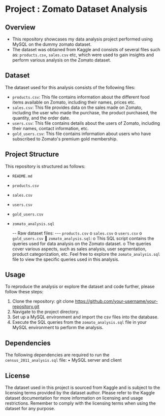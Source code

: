 # Project : Zomato Dataset Analysis
## Overview
-	This repository showcases my data analysis project performed using MySQL on the dummy zomato dataset. 
-	The dataset was obtained from Kaggle and consists of several files such as: `products.csv`, `sales.csv` etc, which were used to gain insights and perform various analysis on the Zomato dataset. 
## Dataset
The dataset used for this analysis consists of the following files:
-	`products.csv`: This file contains information about the different food items available on Zomato, including their names, prices etc.
-	`sales.csv`: This file provides data on the sales made on Zomato, including the user who made the purchase, the product purchased, the quantity, and the order date.
-	`users.csv`: This file contains details about the users of Zomato, including their names, contact information, etc.
-	`gold_users.csv`: This file contains information about users who have subscribed to Zomato's premium gold membership.
## Project Structure
This repository is structured as follows:
-	`README.md`
-	`products.csv`
-	`sales.csv`
-	`users.csv`
-	`gold_users.csv`
-	`zomato_analysis.sql`

	-- Raw dataset files:
			--- `products.csv`
o	`sales.csv`
o	`users.csv` 
o	`gold_users.csv`
	`zomato_analysis.sql`: 
o	This SQL script contains the queries used for data analysis on the Zomato dataset.
o	The queries cover various aspects, such as sales analysis, user segmentation, product categorization, etc.
Feel free to explore the `zomato_analysis.sql` file to view the specific queries used in this analysis.
## Usage
To reproduce the analysis or explore the dataset and code further, please follow these steps:
1.	Clone the repository:
git clone https://github.com/your-username/your-repository.git
2.	Navigate to the project directory.
3.	Set up a MySQL environment and import the csv files into the database.
4.	Execute the SQL queries from the `zomato_analysis.sql` file in your MySQL environment to perform the analysis.
## Dependencies
The following dependencies are required to run the `census_2011_analysis.sql` file:
•	MySQL server and client
## License
The dataset used in this project is sourced from Kaggle and is subject to the licensing terms provided by the dataset author. Please refer to the Kaggle dataset documentation for more information on licensing and usage restrictions.
Remember to comply with the licensing terms when using the dataset for any purpose.
